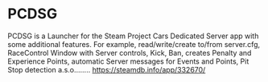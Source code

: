 # PCDSG
PCDSG is a Launcher for the Steam Project Cars Dedicated Server app with some additional features. For example, read/write/create to/from server.cfg, RaceControl Window with Server controls, Kick, Ban, creates Penalty and Experience Points, automatic Server messages for Events and Points, Pit Stop detection a.s.o........ https://steamdb.info/app/332670/
